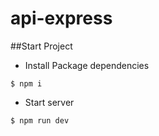 # api-express

##Start Project

- Install Package dependencies
 
 `$ npm i`

- Start server

`$ npm run dev`
